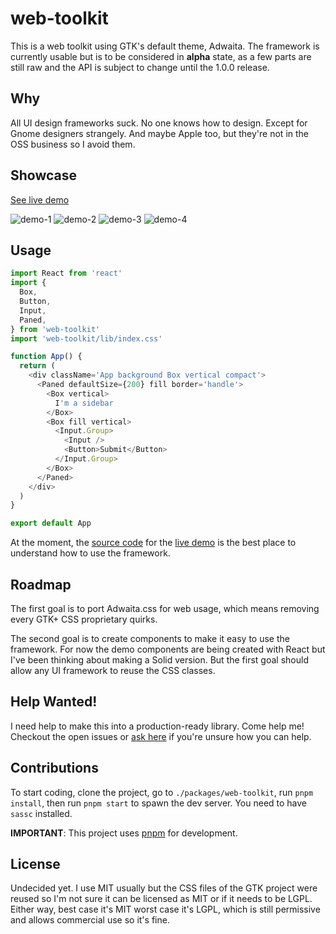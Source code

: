 # web-toolkit

This is a web toolkit using GTK's default theme, Adwaita. The framework is currently
usable but is to be considered in **alpha** state, as a few parts are still raw and
the API is subject to change until the 1.0.0 release.

## Why

All UI design frameworks suck. No one knows how to design. Except for Gnome designers
strangely. And maybe Apple too, but they're not in the OSS business so I avoid them.

## Showcase

[See live demo](https://romgrk.github.io/web-toolkit/)

![demo-1](https://raw.githubusercontent.com/romgrk/web-toolkit/master/static/demo-1.png)
![demo-2](https://raw.githubusercontent.com/romgrk/web-toolkit/master/static/demo-2.png)
![demo-3](https://raw.githubusercontent.com/romgrk/web-toolkit/master/static/demo-3.png)
![demo-4](https://raw.githubusercontent.com/romgrk/web-toolkit/master/static/demo-4.png)

## Usage

```javascript
import React from 'react'
import {
  Box,
  Button,
  Input,
  Paned,
} from 'web-toolkit'
import 'web-toolkit/lib/index.css'

function App() {
  return (
    <div className='App background Box vertical compact'>
      <Paned defaultSize={200} fill border='handle'>
        <Box vertical>
          I'm a sidebar
        </Box>
        <Box fill vertical>
          <Input.Group>
            <Input />
            <Button>Submit</Button>
          </Input.Group>
        </Box>
      </Paned>
    </div>
  )
}

export default App
```

At the moment, the [source code](https://github.com/romgrk/web-toolkit/blob/master/packages/web-toolkit/src/demo/App.js)
for the [live demo](https://romgrk.github.io/web-toolkit/) is the best place to understand how to use the framework.

## Roadmap

The first goal is to port Adwaita.css for web usage, which means removing every GTK+ CSS
proprietary quirks.

The second goal is to create components to make it easy to use the framework. For now the
demo components are being created with React but I've been thinking about making a Solid
version. But the first goal should allow any UI framework to reuse the CSS classes.

## Help Wanted!

I need help to make this into a production-ready library.
Come help me! Checkout the open issues or [ask here](https://github.com/romgrk/web-toolkit/issues/2)
if you're unsure how you can help.

## Contributions

To start coding, clone the project, go to `./packages/web-toolkit`, run `pnpm install`,
then run `pnpm start` to spawn the dev server. You need to have `sassc` installed.

**IMPORTANT**: This project uses [pnpm](https://pnpm.js.org/) for development.

## License

Undecided yet. I use MIT usually but the CSS files of the GTK project were reused so I'm not
sure it can be licensed as MIT or if it needs to be LGPL. Either way, best case it's MIT
worst case it's LGPL, which is still permissive and allows commercial use so it's fine.
